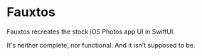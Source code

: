 # Fauxtos

Fauxtos recreates the stock iOS Photos app UI in SwiftUI.

It's neither complete, nor functional. And it isn't supposed to be.
